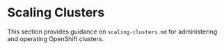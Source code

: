 # Scaling Clusters

This section provides guidance on `scaling-clusters.md` for administering and operating OpenShift clusters.